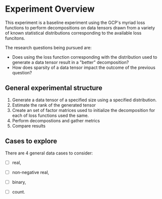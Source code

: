# Experiment Overview
This experiment is a baseline experiment using the GCP's myriad loss functions to perform decompositions on data tensors drawn from a variety of known statistical distributions corresponding to the available loss funcitons.

The research questions being pursued are:

- Does using the loss function corresponding with the distribution used to generate a data tensor result in a "better" decomposition?
- How does sparsity of a data tensor impact the outcome of the previous question?

## General experimental structure
1. Generate a data tensor of a specified size using a specified distribution.
2. Estimate the rank of the generated tensor
3. Create an set of factor matrices used to initialize the decomposition for each of loss functions used the same.
4. Perform decompostions and gather metrics
5. Compare results

## Cases to explore
There are 4 general data cases to consider: 

- [ ] real,
- [ ] non-negative real,
- [ ] binary, 
- [ ] count.

